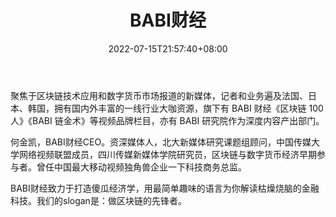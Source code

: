 ﻿---
weight: 
title: "BABI财经"
description: "聚焦于区块链技术应用和数字货币市场报道的新媒体，记者和业务遍及法国、日本、韩国，拥有国内外丰富的一线行业大咖资源，旗下有 BABI 财经《区块链 100 人》《BABI 链金术》等视..."
date: 2022-07-15T21:57:40+08:00
lastmod: 2022-07-15T16:45:40+08:00
draft: false
authors: ["qianxun"]
featuredImage: "babicaijing.jpg"
link: "https://www.tianyancha.com/brand/b1a67246451"
tags: ["元宇宙资讯","BABI财经"]
categories: ["navigation"]
navigation: ["元宇宙资讯"]
lightgallery: true
toc: true
pinned: false
recommend: false
recommend1: false
---
聚焦于区块链技术应用和数字货币市场报道的新媒体，记者和业务遍及法国、日本、韩国，拥有国内外丰富的一线行业大咖资源，旗下有 BABI 财经《区块链 100 人》《BABI 链金术》等视频品牌栏目，亦有 BABI 研究院作为深度内容产出部门。

何金凯，BABI财经CEO。资深媒体人，北大新媒体研究课题组顾问，中国传媒大学网络视频联盟成员，四川传媒新媒体学院研究员，区块链与数字货币经济早期参与者。曾任中国最大移动视频独角兽企业一下科技商务总监。

BABI财经致力于打造傻瓜经济学，用最简单趣味的语言为你解读枯燥烧脑的金融科技。我们的slogan是：做区块链的先锋者。